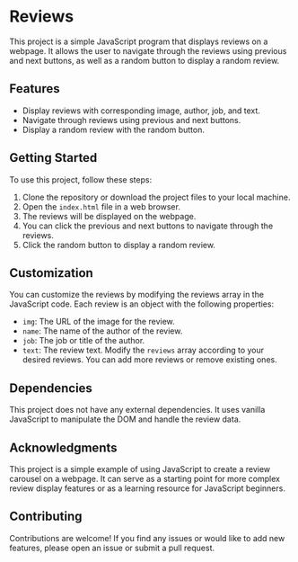 # Reviews
This project is a simple JavaScript program that displays reviews on a webpage. It allows the user to navigate through the reviews using previous and next buttons, as well as a random button to display a random review.

## Features
- Display reviews with corresponding image, author, job, and text.
- Navigate through reviews using previous and next buttons.
- Display a random review with the random button.

## Getting Started
To use this project, follow these steps:

1. Clone the repository or download the project files to your local machine.
2. Open the `index.html` file in a web browser.
3. The reviews will be displayed on the webpage.
4. You can click the previous and next buttons to navigate through the reviews.
5. Click the random button to display a random review.

## Customization
You can customize the reviews by modifying the reviews array in the JavaScript code. Each review is an object with the following properties:

- `img`: The URL of the image for the review.
- `name`: The name of the author of the review.
- `job`: The job or title of the author.
- `text`: The review text.
Modify the `reviews` array according to your desired reviews. You can add more reviews or remove existing ones.

## Dependencies
This project does not have any external dependencies. It uses vanilla JavaScript to manipulate the DOM and handle the review data.

## Acknowledgments
This project is a simple example of using JavaScript to create a review carousel on a webpage. It can serve as a starting point for more complex review display features or as a learning resource for JavaScript beginners.

## Contributing
Contributions are welcome! If you find any issues or would like to add new features, please open an issue or submit a pull request.

